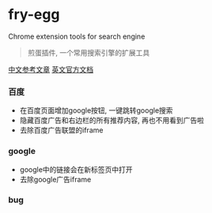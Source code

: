 # fry-egg 

Chrome extension tools for search engine 
> 煎蛋插件, 一个常用搜索引擎的扩展工具

[中文参考文章](https://www.cnblogs.com/liuxianan/p/chrome-plugin-develop.html)
[英文官方文档](https://developer.chrome.com/extensions)

### 百度
- 在百度页面增加google按钮, 一键跳转google搜索
- 隐藏百度广告和右边栏的所有推荐内容, 再也不用看到广告啦
- 去除百度广告联盟的iframe

### google
- google中的链接会在新标签页中打开
- 去除google广告iframe
### bug

